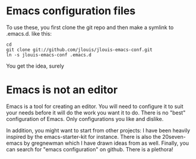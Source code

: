 # Emacs configuration files

To use these, you first clone the git repo and then make a symlink to
.emacs.d. like this:

    cd
    git clone git://github.com/jlouis/jlouis-emacs-conf.git 
    ln -s jlouis-emacs-conf .emacs.d

You get the idea, surely

# Emacs is not an editor

Emacs is a tool for creating an editor. You will need to configure it
to suit your needs before it will do the work you want it to do. There
is no "best" configuration of Emacs. Only configurations you like and
dislike.

In addition, you might want to start from other projects: I have been
heavily inspired by the emacs-starter-kit for instance. There is also
the 20seven-emacs by gregnewman which I have drawn ideas from as well.
Finally, you can search for "emacs configuration" on github. There is
a plethora!


